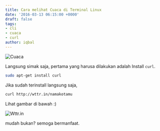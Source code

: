 ```yaml
---
title: Cara melihat Cuaca di Terminal Linux
date: '2016-03-13 06:15:00 +0000'
draft: false
tags:
- cli
- cuaca
- curl
author: iqbal
---
```


![Cuaca](https://earth-id-jkt-1.bal.web.id/assets/gambar/2016/cuaca.png)

Langsung simak saja, pertama yang harusa dilakukan adalah Install `curl`.

```bash
sudo apt-get install curl
```

Jika sudah terinstall langsung saja,

```bash
curl http://wttr.in/namakotamu
```

Lihat gambar di bawah :)

![Wttr.in](https://earth-id-jkt-1.bal.web.id/assets/gambar/2016/cuaca_1.png)

mudah bukan? semoga bermanfaat.
